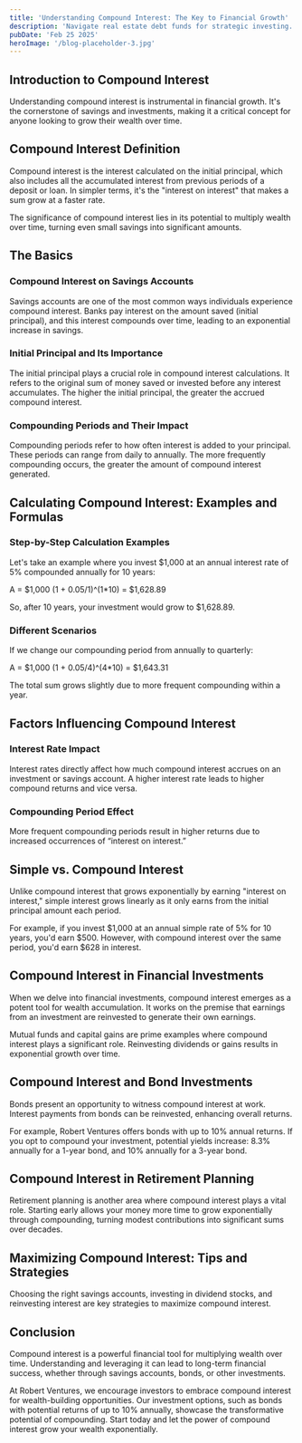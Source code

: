```yaml
---
title: 'Understanding Compound Interest: The Key to Financial Growth'
description: 'Navigate real estate debt funds for strategic investing. Our guide details their role, benefits, and risks in commercial property finance.'
pubDate: 'Feb 25 2025'
heroImage: '/blog-placeholder-3.jpg'
---
```


<div class="blog-content">
    <div class="blog-section">
        <h2>Introduction to Compound Interest</h2>
        <p>Understanding compound interest is instrumental in financial growth. It's the cornerstone of savings and investments, making it a critical concept for anyone looking to grow their wealth over time.</p>
    </div>
    <div class="blog-section">
        <h2>Compound Interest Definition</h2>
        <p>Compound interest is the interest calculated on the initial principal, which also includes all the accumulated interest from previous periods of a deposit or loan. In simpler terms, it's the "interest on interest" that makes a sum grow at a faster rate.</p>
        <p>The significance of compound interest lies in its potential to multiply wealth over time, turning even small savings into significant amounts.</p>
    </div>
    <div class="blog-section">
        <h2>The Basics</h2>
        <h3>Compound Interest on Savings Accounts</h3>
        <p>Savings accounts are one of the most common ways individuals experience compound interest. Banks pay interest on the amount saved (initial principal), and this interest compounds over time, leading to an exponential increase in savings.</p>
        <h3>Initial Principal and Its Importance</h3>
        <p>The initial principal plays a crucial role in compound interest calculations. It refers to the original sum of money saved or invested before any interest accumulates. The higher the initial principal, the greater the accrued compound interest.</p>
        <h3>Compounding Periods and Their Impact</h3>
        <p>Compounding periods refer to how often interest is added to your principal. These periods can range from daily to annually. The more frequently compounding occurs, the greater the amount of compound interest generated.</p>
    </div>
    <div class="blog-section">
        <h2>Calculating Compound Interest: Examples and Formulas</h2>
        <h3>Step-by-Step Calculation Examples</h3>
        <p>Let's take an example where you invest $1,000 at an annual interest rate of 5% compounded annually for 10 years:</p>
        <p>A = $1,000 (1 + 0.05/1)^(1*10) = $1,628.89</p>
        <p>So, after 10 years, your investment would grow to $1,628.89.</p>
        <h3>Different Scenarios</h3>
        <p>If we change our compounding period from annually to quarterly:</p>
        <p>A = $1,000 (1 + 0.05/4)^(4*10) = $1,643.31</p>
        <p>The total sum grows slightly due to more frequent compounding within a year.</p>
    </div>
    <div class="blog-section">
        <h2>Factors Influencing Compound Interest</h2>
        <h3>Interest Rate Impact</h3>
        <p>Interest rates directly affect how much compound interest accrues on an investment or savings account. A higher interest rate leads to higher compound returns and vice versa.</p>
        <h3>Compounding Period Effect</h3>
        <p>More frequent compounding periods result in higher returns due to increased occurrences of “interest on interest.”</p>
    </div>
    <div class="blog-section">
        <h2>Simple vs. Compound Interest</h2>
        <p>Unlike compound interest that grows exponentially by earning "interest on interest," simple interest grows linearly as it only earns from the initial principal amount each period.</p>
        <p>For example, if you invest $1,000 at an annual simple rate of 5% for 10 years, you'd earn $500. However, with compound interest over the same period, you'd earn $628 in interest.</p>
    </div>
    <div class="blog-section">
        <h2>Compound Interest in Financial Investments</h2>
        <p>When we delve into financial investments, compound interest emerges as a potent tool for wealth accumulation. It works on the premise that earnings from an investment are reinvested to generate their own earnings.</p>
        <p>Mutual funds and capital gains are prime examples where compound interest plays a significant role. Reinvesting dividends or gains results in exponential growth over time.</p>
    </div>
    <div class="blog-section">
        <h2>Compound Interest and Bond Investments</h2>
        <p>Bonds present an opportunity to witness compound interest at work. Interest payments from bonds can be reinvested, enhancing overall returns.</p>
        <p>For example, Robert Ventures offers bonds with up to 10% annual returns. If you opt to compound your investment, potential yields increase: 8.3% annually for a 1-year bond, and 10% annually for a 3-year bond.</p>
    </div>
    <div class="blog-section">
        <h2>Compound Interest in Retirement Planning</h2>
        <p>Retirement planning is another area where compound interest plays a vital role. Starting early allows your money more time to grow exponentially through compounding, turning modest contributions into significant sums over decades.</p>
    </div>
    <div class="blog-section">
        <h2>Maximizing Compound Interest: Tips and Strategies</h2>
        <p>Choosing the right savings accounts, investing in dividend stocks, and reinvesting interest are key strategies to maximize compound interest.</p>
    </div>
    <div class="blog-section">
        <h2>Conclusion</h2>
        <p>Compound interest is a powerful financial tool for multiplying wealth over time. Understanding and leveraging it can lead to long-term financial success, whether through savings accounts, bonds, or other investments.</p>
        <p>At Robert Ventures, we encourage investors to embrace compound interest for wealth-building opportunities. Our investment options, such as bonds with potential returns of up to 10% annually, showcase the transformative potential of compounding. Start today and let the power of compound interest grow your wealth exponentially.</p>
    </div>
</div>
